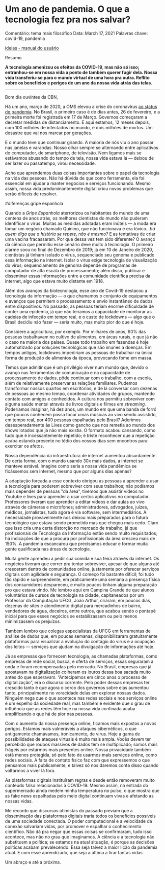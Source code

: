 # Um ano de pandemia. O que a tecnologia fez pra nos salvar?

Comentário: tema mais filosófico
Data: March 17, 2021
Palavras chave: covid-19, pandemia

[ideias - manual do usuário](Um%20ano%20de%20pandemia%20O%20que%20a%20tecnologia%20fez%20pra%20nos%20%203afade1a1bcf42f29453b1f089078b0f/ideias%20-%20manual%20do%20usua%CC%81rio%20f7030c51f4d74a6a8ac62571a76ef98b.md)

Resumo

**A tecnologia amenizou os efeitos da COVID-19, mas não só isso; entranhou-se em nossa vida a ponto de também querer fugir dela. Nossa vida transferiu-se para o mundo virtual de uma hora pra outra. Reflito sobre os benefícios e perigos de um ano da nossa vida atrás das telas.** 

---

Bom dia ouvintes da CBN,

Há um ano, março de 2020,  a OMS elevou a crise do coronavírus [ao status de pandemia](https://noticias.uol.com.br/colunas/jamil-chade/2020/03/11/proliferacao-de-coronavirus-leva-oms-a-declarar-pandemia.htm?utm_source=manualdousuario&utm_medium=email). No Brasil, o primeiro caso é de dias antes, 26 de fevereiro, e a primeira morte foi registrada em 17 de Março. Governos  começaram a decretar medidas de distanciamento. E aqui estamos, 12 meses depois, com 100 milhões de infectados no mundo, e dois milhões de mortos. Um desastre que vai nos marcar por gerações. 

E o mundo teve que continuar girando. A maioria de nós viu o ano passar nas janelas e varandas. Nosso olhar sempre se alternando entre aplicativos de computador, de smartphone, de televisão. Nem ligamos mais se estávamos abusando do tempo de tela, nossa vida estava lá — deixou de ser lazer ou passatempo, virou necessidade.

Acho que aprendemos duas coisas importantes sobre o papel da tecnologia na vida das pessoas. Não há dúvida de que como ferramenta, ela foi essencial em ajudar a manter negócios e serviços funcionando. Mesmo assim, nossa vida predominantemente digital criou novos problemas que serão difíceis de resolver. 

#diferenças gripe espanhola

Quando a *Gripe Espanhola* aterrorizou os habitantes do mundo de uma centena de anos atrás, os melhores cientistas do mundo não puderam identificar o virus. Muitas as medidas adotadas eram inúteis — a moda era tomar um negócio chamado Quinino, que não funcionava e era tóxico...*há quem diga que a história se repete, não é mesmo?* E as tentativas de criar uma vacina fracassaram. Por que dessa vez tem sido diferente? O avanço da ciência que permitiu esse cenário deve muito à tecnologia. O primeiro alarme soou no final de Dezembro de 2019; já em 10 de Janeiro de 2020, cientistas já tinham isolado o virus, sequenciado seu genoma e publicado essa informação na internet. Isolar o virus exige tecnologia de visualização do virus; sequenciamento de genoma depende de programas de computador de alta escala de processamento; além disso, publicar e disseminar essas informações entre a comunidade científica precisa da internet, algo que estava muito distante em 1918.

Além dos avanços da biotecnologia, esse ano de Covid-19 destacou a tecnologia da informação — o que chamamos o conjunto de equipamentos e avanços que permitem o processamento e envio instantâneo de dados entre dispositivos. No passado, as pessoas teriam enorme dificuldade de conter uma epidemia, já que não teríamos a capacidade de monitorar as cadeias de infecção em tempo real, e o custo de lockdowns — algo que o Brasil decidiu não fazer — seria muito, mas muito pior do que é hoje. 

Considere a agricultura, por exemplo. Por milhares de anos, 90% das pessoas trabalhavam no cultivo de alimentos, em áreas rurais, o que já não o caso na maioria dos países. Quase todo trabalho em fazendas é hoje automatizado por soluções tecnológicas que são imunes a doenças. Em tempos antigos, lockdowns impediriam as pessoas de trabalhar na única forma de produção de alimentos da época, provocando fome em massa. 

Temos que admitir que é um privilégio viver num mundo que, devido o avanço nas ferramentas de comunicação e na capacidade de processamento de dados, pôde continuar com o trabalho, com a escola, além de relativamente preservar as relações familiares. Pudemos transformar nossos quartos em escritórios, e de lá conversar com dezenas de pessoas ao mesmo tempo, coordenar atividades de grupos, mantendo contato com amigos e conhecidos. A cultura nos permitiu sobreviver com alguma saúde mental através de livros digitais e filmes em *streaming.* Poderíamos imaginar, há dez anos, um mundo em que uma banda de forró que poucos conhecem possa tocar umas músicas ao vivo sendo assistido, em tempo real, por 400 pessoas espalhadas pelo Brasil? Aderimos desesperadamente às Lives como gancho que nos remetia ao mundo dos shows lotados que já não mais existia. O formato acabou cansando, como tudo que é incessantemente repetido; é triste reconhecer que a repetição acaba estando presente no tédio dos nossos dias sem encontros para exercitar os afetos. 

Nossa dependência da infraestrutura de internet aumentou absurdamente. De certa forma, com o mundo usando 30x mais dados, a internet se manteve estável. Imagine como seria a nossa vida pandêmica se ficássemos sem internet, mesmo que por alguns dias apenas? 

A adaptação forçada a esse contexto obrigou as pessoas a aprender a usar a tecnologia para poderem sobreviver com seus trabalhos; não podíamos mais depender de pessoas "da área", tivemos que assistir vídeos no Youtube e lives para aprender a usar certos aplicativos no computador. Professores tiveram que aprender a editar vídeos e dar aulas ao vivo através de câmeras e microfones; administradores, advogados, juízes, médicos, jornalistas,  tudo agora é via software, sem intermediários. A necessidade provavelmente nos deixou mais preparados para o futuro tecnológico que estava sendo prometido mas que chegou mais cedo. Claro que isso cria uma certa distorção no mercado de trabalho, já que profissionais de Tecnologia da Informação estão sendo muito requisitados; há indicações de que a procura por profissionais da área cresceu mais de 150%. A pandemia escancarou que precisamos educar e formar muita gente qualificada nas áreas de tecnologia. 

Muita gente aprendeu a pedir sua comida e sua feira através da internet. Os negócios tiveram que correr pra tentar sobreviver, apesar de que alguns até cresceram dentro de comunidades online, justamente por oferecer serviços digitais com agilidade e segurança. O começo foi bastante difícil; foi tudo tão rápido e surpreendente, em praticamente uma semana a presença física dos consumidores despareceu, e muito poucos tinham alguma preparação pro que estava vindo. Me lembro aqui em Campina Grande de que alunos voluntários de cursos de tecnologia na cidade, capitaneados por um Professor da Computação UFCG, João Arthur, criaram, em poucos dias, dezenas de sites e atendimento digital para mercadinhos de bairro, vendedores de água, doceiros, entre outros, que acabou sendo o pontapé inicial para que esses negócios se estabilizassem ou pelo menos minimizassem os prejuízos.

Também lembro que colegas especialistas da UFCG em ferramentas de análise de dados que, em poucas semanas, disponibilizaram gratuitamente plataformas para visualizar a evolução do contágio do virus e a ocupação dos leitos — serviços que ajudam na divulgação de informações até hoje.

Já as empresas que fornecem tecnologia, as chamadas plataformas, como empresas de rede social, busca, e oferta de serviços, essas seguraram a onda e foram recompensadas pelo mercado. No Brasil, empresas que já apostavam na digitalização colheram os louros dessa boa sacada muito antes do que esperavam. “Antecipamos em cinco anos o processo de digitalização”, era o discurso corrente. Pelo poder dessas empresas ter crescido tanto é que agora o cerco dos governos sobre elas aumentou tanto, principalmente no voracidade delas em explorar nossas dados. Ninguém nega que o que acontece nas redes sociais e nos serviços online é um espelho da sociedade real, mas também é evidente que o grau de influência que as redes têm hoje na nossa vida confinada acaba amplificando o que há de pior nas pessoas.

Com o aumento da nossa presença online, ficamos mais expostos a novos perigos. Estamos mais vulneráveis a ataques cibernéticos, o que antigamente chamávamos, ironicamente, de virus. Hoje a gama de possibilidades de ataques virtuais é muito mais ampla. Vocês devem ter percebido que roubos massivos de dados têm se multiplicado; somos mais frágeis por estarmos mais presentes online. Nossa privacidade também está menos protegida, só pelo fato de usarmos mais serviços online, como redes sociais. A falta de contato físico faz com que expressemos o que pensamos mais publicamente, e talvez só nos daremos conta disso quando voltarmos a viver lá fora. 

As plataformas digitais instituíram regras e desde então removeram muito conteúdo falso relacionados à COVID-19. Mesmo assim, na entrada do supermercado ainda medem minha temperatura no pulso, o que mostra que as fake news espalhadas pelo meio digital continuam vivas e afetando as nossas vidas.

Me recordo que discursos otimistas do passado previam que a disseminação das plataformas digitais traria todos os benefícios possíveis de uma sociedade conectada. O poder computacional e a velocidade da conexão salvariam vidas, por promover e espalhar o conhecimento científico. Não dá pra negar que essas coisas se confirmaram, tudo isso acontece, mas não no grau que imaginamos. A ciência e a tecnologia não substituem a política; se estamos na atual situação, é porque as decisões políticas acabam prevalecendo. Essa seja talvez a maior lição da pandemia atual. E com esse aprendizado, que seja a última a tirar tantas vidas.

Um abraço e até a próxima.